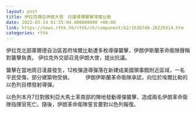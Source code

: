 ```yaml
---
layout: post
title: 伊拉克傳召伊朗大使　抗議導彈襲擊埃爾比勒
date: 2022-03-14 01:55:04.000000000 +08:00
link: https://news.rthk.hk/rthk/ch/component/k2/1638740-20220314.htm
categories: rthk
---
```


伊拉克北部庫爾德自治區首府埃爾比勒遭多枚導彈襲擊，伊朗伊斯蘭革命衛隊聲稱對襲擊負責。 伊拉克外交部召見伊朗大使，提出抗議。

襲擊在當地周日凌晨發生，12枚彈道導彈落在新建成美國領事館附近區域，一名平民受傷，部分建築物受損。
　　
伊朗伊斯蘭革命衛隊承認，向位於埃爾比勒的以色列目標發射導彈。

以色列本月7日對敘利亞大馬士革南部的陣地發動導彈襲擊，造成兩名伊朗革命衛隊指揮官死亡。隨後，伊朗革命衛隊誓言要對以色列報復。
